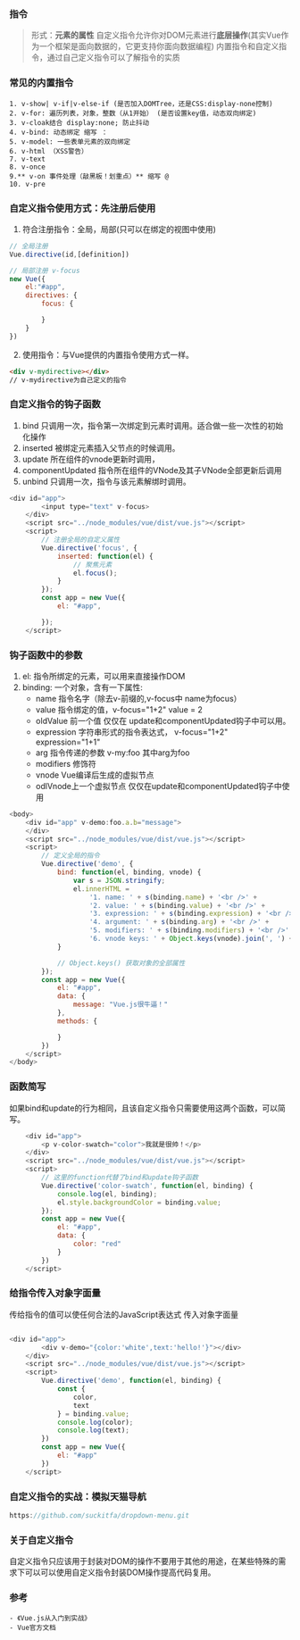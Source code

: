 ### 指令
> 形式：**元素的属性**
> 自定义指令允许你对DOM元素进行**底层操作**(其实Vue作为一个框架是面向数据的，它更支持你面向数据编程)
> 内置指令和自定义指令，通过自己定义指令可以了解指令的实质

### 常见的内置指令
    1. v-show| v-if|v-else-if (是否加入DOMTree，还是CSS:display-none控制)
    2. v-for: 遍历列表，对象，整数（从1开始） (是否设置key值，动态双向绑定)
    3. v-cloak结合 display:none; 防止抖动
    4. v-bind: 动态绑定 缩写 ：
    5. v-model: 一些表单元素的双向绑定
    6. v-html （XSS警告）
    7. v-text
    8. v-once
    9.** v-on 事件处理（敲黑板！划重点）** 缩写 @
    10. v-pre

### 自定义指令使用方式：先注册后使用
1. 符合注册指令：全局，局部(只可以在绑定的视图中使用)
```js
// 全局注册
Vue.directive(id,[definition])

// 局部注册 v-focus
new Vue({
    el:"#app",
    directives: {
        focus: {

        }
    }
})
```
2. 使用指令：与Vue提供的内置指令使用方式一样。

```html
<div v-mydirective></div>
// v-mydirective为自己定义的指令
```

### 自定义指令的钩子函数
1. bind  只调用一次，指令第一次绑定到元素时调用。适合做一些一次性的初始化操作
2. inserted 被绑定元素插入父节点的时候调用。
3. update 所在组件的vnode更新时调用，
4. componentUpdated 指令所在组件的VNode及其子VNode全部更新后调用
5. unbind 只调用一次，指令与该元素解绑时调用。

```js
<div id="app">
        <input type="text" v-focus>
    </div>
    <script src="../node_modules/vue/dist/vue.js"></script>
    <script>
        // 注册全局的自定义属性
        Vue.directive('focus', {
            inserted: function(el) {
                // 聚焦元素
                el.focus();
            }
        });
        const app = new Vue({
            el: "#app",

        });
    </script>
```

### 钩子函数中的参数
1. el: 指令所绑定的元素，可以用来直接操作DOM
2. binding: 一个对象，含有一下属性:
   - name 指令名字（除去v-前缀的,v-focus中 name为focus）
   - value 指令绑定的值，v-focus="1+2" value = 2
   - oldValue 前一个值 仅仅在 update和componentUpdated钩子中可以用。
   - expression 字符串形式的指令表达式， v-focus="1+2" expression="1+1"
   - arg 指令传递的参数 v-my:foo 其中arg为foo
   - modifiers 修饰符
   - vnode Vue编译后生成的虚拟节点
   - odlVnode上一个虚拟节点 仅仅在update和componentUpdated钩子中使用

```js
<body>
    <div id="app" v-demo:foo.a.b="message">
    </div>
    <script src="../node_modules/vue/dist/vue.js"></script>
    <script>
        // 定义全局的指令
        Vue.directive('demo', {
            bind: function(el, binding, vnode) {
                var s = JSON.stringify;
                el.innerHTML =
                    '1. name: ' + s(binding.name) + '<br />' +
                    '2. value: ' + s(binding.value) + '<br />' +
                    '3. expression: ' + s(binding.expression) + '<br />' +
                    '4. argument: ' + s(binding.arg) + '<br />' +
                    '5. modifiers: ' + s(binding.modifiers) + '<br />' +
                    '6. vnode keys: ' + Object.keys(vnode).join(', ') + '<br />';
            }

            // Object.keys() 获取对象的全部属性
        });
        const app = new Vue({
            el: "#app",
            data: {
                message: "Vue.js很牛逼！"
            },
            methods: {

            }
        })
    </script>
</body>
```

### 函数简写
如果bind和update的行为相同，且该自定义指令只需要使用这两个函数，可以简写。
```js
    <div id="app">
        <p v-color-swatch="color">我就是很帅！</p>
    </div>
    <script src="../node_modules/vue/dist/vue.js"></script>
    <script>
        // 这里的function代替了bind和update钩子函数
        Vue.directive('color-swatch', function(el, binding) {
            console.log(el, binding);
            el.style.backgroundColor = binding.value;
        });
        const app = new Vue({
            el: "#app",
            data: {
                color: "red"
            }
        })
    </script>
```

### 给指令传入对象字面量
传给指令的值可以使任何合法的JavaScript表达式
传入对象字面量
```js

<div id="app">
        <div v-demo="{color:'white',text:'hello!'}"></div>
    </div>
    <script src="../node_modules/vue/dist/vue.js"></script>
    <script>
        Vue.directive('demo', function(el, binding) {
            const {
                color,
                text
            } = binding.value;
            console.log(color);
            console.log(text);
        })
        const app = new Vue({
            el: "#app"
        })
    </script>
```

### 自定义指令的实战：模拟天猫导航
```js
https://github.com/suckitfa/dropdown-menu.git
```

### 关于自定义指令
自定义指令只应该用于封装对DOM的操作不要用于其他的用途，在某些特殊的需求下可以可以使用自定义指令封装DOM操作提高代码复用。
### 参考
    - 《Vue.js从入门到实战》
    - Vue官方文档